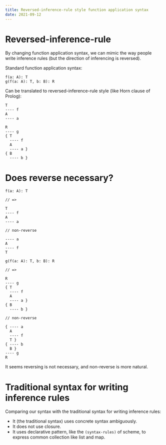 ```yaml
---
title: Reversed-inference-rule style function application syntax
date: 2021-09-12
---
```


# Reversed-inference-rule

By changing function application syntax,
we can mimic the way people write inference rules
(but the direction of inferencing is reversed).

Standard function application syntax:

```
f(a: A): T
g(f(a: A): T, b: B): R
```

Can be translated to reversed-inference-rule style (like Horn clause of Prolog):

```
T
---- f
A
---- a

R
---- g
{ T
  ---- f
  A
  ---- a }
{ B
  ---- b }
```

# Does reverse necessary?

```
f(a: A): T

// =>

T
---- f
A
---- a

// non-reverse

---- a
A
---- f
T

g(f(a: A): T, b: B): R

// =>

R
---- g
{ T
  ---- f
  A
  ---- a }
{ B
  ---- b }

// non-reverse

{ ---- a
  A
  ---- f
  T }
{ ---- b
  B }
---- g
R
```

It seems reversing is not necessary,
and non-reverse is more natural.

# Traditional syntax for writing inference rules

Comparing our syntax with the traditional syntax for writing inference rules:

- It (the traditional syntax) uses concrete syntax ambiguously.
- It does not use closure.
- It uses declarative pattern, like the `(syntax-rules)` of scheme,
  to express common collection like list and map.
